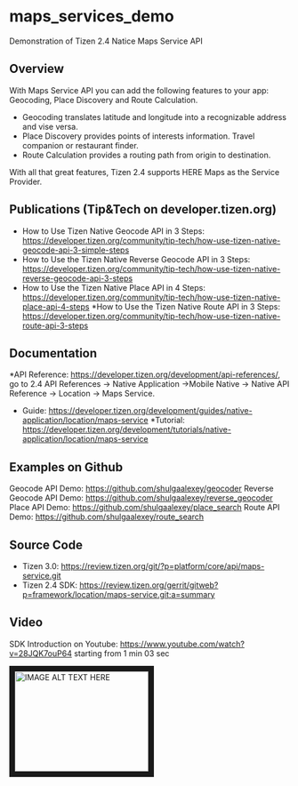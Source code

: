 # maps_services_demo
Demonstration of Tizen 2.4 Natice Maps Service API

Overview
--------
With Maps Service API you can add the following features to your app: Geocoding, Place Discovery and Route Calculation.
 * Geocoding translates latitude and longitude into a recognizable address and vise versa.
 * Place Discovery provides points of interests information. Travel companion or restaurant finder.
 * Route Calculation provides a routing path from origin to destination.

With all that great features, Tizen 2.4 supports HERE Maps as the Service Provider.


Publications (Tip&Tech on developer.tizen.org)
----------------------------------------------
* How to Use Tizen Native Geocode API in 3 Steps: https://developer.tizen.org/community/tip-tech/how-use-tizen-native-geocode-api-3-simple-steps
* How to Use the Tizen Native Reverse Geocode API in 3 Steps: https://developer.tizen.org/community/tip-tech/how-use-tizen-native-reverse-geocode-api-3-steps
* How to Use the Tizen Native Place API in 4 Steps: https://developer.tizen.org/community/tip-tech/how-use-tizen-native-place-api-4-steps
*How to Use the Tizen Native Route API in 3 Steps: https://developer.tizen.org/community/tip-tech/how-use-tizen-native-route-api-3-steps

Documentation
-------------
*API Reference: https://developer.tizen.org/development/api-references/, go to 2.4 API References -> Native Application ->Mobile Native -> Native API Reference -> Location -> Maps Service.
* Guide: https://developer.tizen.org/development/guides/native-application/location/maps-service
*Tutorial: https://developer.tizen.org/development/tutorials/native-application/location/maps-service

Examples on Github
------------------
Geocode API Demo: https://github.com/shulgaalexey/geocoder
Reverse Geocode API Demo: https://github.com/shulgaalexey/reverse_geocoder
Place API Demo: https://github.com/shulgaalexey/place_search
Route API Demo: https://github.com/shulgaalexey/route_search


Source Code
-----------
* Tizen 3.0: https://review.tizen.org/git/?p=platform/core/api/maps-service.git
* Tizen 2.4 SDK: https://review.tizen.org/gerrit/gitweb?p=framework/location/maps-service.git;a=summary

Video
-----
SDK Introduction on Youtube: https://www.youtube.com/watch?v=28JQK7ouP64 starting from 1 min 03 sec

<a href="http://www.youtube.com/watch?feature=player_embedded&v=28JQK7ouP64
" target="_blank"><img src="http://img.youtube.com/vi/28JQK7ouP64/0.jpg" 
alt="IMAGE ALT TEXT HERE" width="240" height="180" border="10" /></a>
